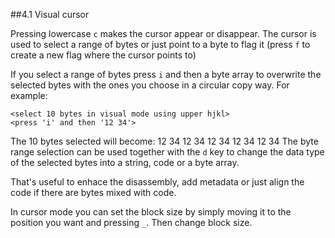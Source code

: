 ##4.1 Visual cursor

Pressing lowercase `c` makes the cursor appear or disappear. The cursor is used to select a range of bytes or just point to a byte to flag it (press `f` to create a new flag where the cursor points to)

If you select a range of bytes press `i` and then a byte array to overwrite the selected bytes with the ones you choose in a circular copy way. For example:

    <select 10 bytes in visual mode using upper hjkl>
    <press 'i' and then '12 34'>
    
The 10 bytes selected will become: 12 34 12 34 12 34 12 34 12 34
The byte range selection can be used together with the `d` key to change the data type of the selected bytes into a string, code or a byte array.

That's useful to enhace the disassembly, add metadata or just align the code if there are bytes mixed with code.

In cursor mode you can set the block size by simply moving it to the position you want and pressing `_`. Then change block size.
